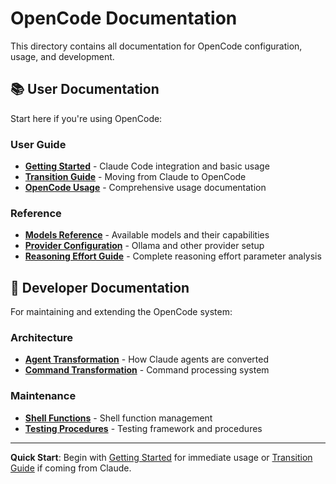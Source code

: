 # OpenCode Documentation

This directory contains all documentation for OpenCode configuration, usage, and development.

## 📚 User Documentation

Start here if you're using OpenCode:

### User Guide
- **[Getting Started](user/guide/getting-started.md)** - Claude Code integration and basic usage
- **[Transition Guide](user/guide/transition-guide.md)** - Moving from Claude to OpenCode  
- **[OpenCode Usage](user/guide/opencode-usage.md)** - Comprehensive usage documentation

### Reference
- **[Models Reference](user/reference/models.md)** - Available models and their capabilities
- **[Provider Configuration](user/reference/providers.md)** - Ollama and other provider setup
- **[Reasoning Effort Guide](user/reference/reasoning-effort.md)** - Complete reasoning effort parameter analysis

## 🔧 Developer Documentation

For maintaining and extending the OpenCode system:

### Architecture
- **[Agent Transformation](dev/architecture/agent-transformation.md)** - How Claude agents are converted
- **[Command Transformation](dev/architecture/command-transformation.md)** - Command processing system

### Maintenance  
- **[Shell Functions](dev/maintenance/shell-functions.md)** - Shell function management
- **[Testing Procedures](dev/maintenance/testing.md)** - Testing framework and procedures

---

**Quick Start**: Begin with [Getting Started](user/guide/getting-started.md) for immediate usage or [Transition Guide](user/guide/transition-guide.md) if coming from Claude.